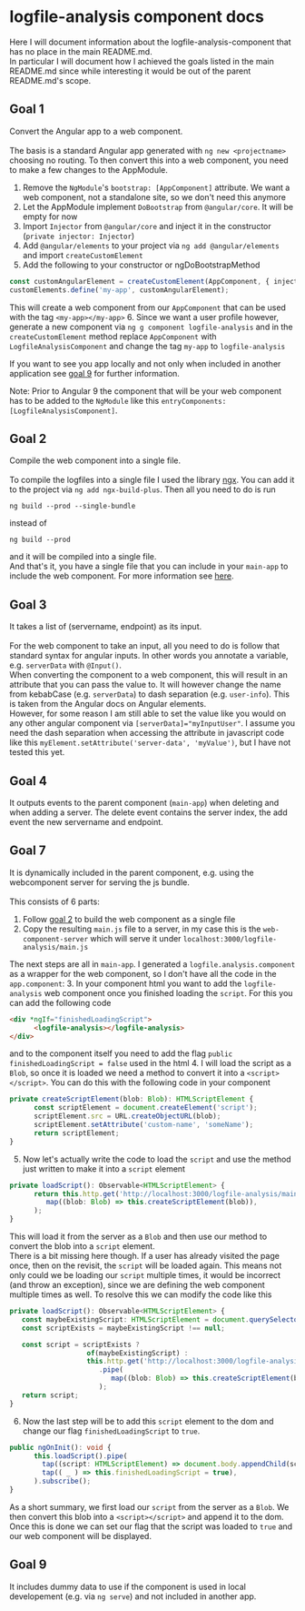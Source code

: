 # logfile-analysis component docs
Here I will document information about the logfile-analysis-component that has no place in the main README.md.
<br>
In particular I will document how I achieved the goals listed in the main README.md since while interesting it would be out of the parent README.md's scope.

## Goal 1
Convert the Angular app to a web component.
<br>
<br>
The basis is a standard Angular app generated with `ng new <projectname>` choosing no routing.
To then convert this into a web component, you need to make a few changes to the AppModule.
1. Remove the `NgModule`'s `bootstrap: [AppComponent]` attribute. We want a web component, not a standalone site, so we don't need this anymore
2. Let the AppModule implement `DoBootstrap` from `@angular/core`. It will be empty for now
3. Import `Injector` from `@angular/core` and inject it in the constructor (`private injector: Injector`)
4. Add `@angular/elements` to your project via `ng add @angular/elements` and import `createCustomElement`
5. Add the following to your constructor or ngDoBootstrapMethod
```typescript
const customAngularElement = createCustomElement(AppComponent, { injector: this.injector });
customElements.define('my-app', customAngularElement);
```
This will create a web component from our `AppComponent` that can be used with the tag `<my-app></my-app>`
6. Since we want a user profile however, generate a new component via `ng g component logfile-analysis` and in the `createCustomElement` method replace `AppComponent` with `LogfileAnalysisComponent` and change the tag `my-app` to `logfile-analysis`

If you want to see you app locally and not only when included in another application see [goal 9](#goal-9) for further information.

Note: Prior to Angular 9 the component that will be your web component has to be added to the `NgModule` like this `entryComponents: [LogfileAnalysisComponent]`.

## Goal 2
Compile the web component into a single file.
<br>
<br>
To compile the logfiles into a single file I used the library [ngx](https://www.npmjs.com/package/ngx-build-plus).
You can add it to the project via `ng add ngx-build-plus`. Then all you need to do is run
```
ng build --prod --single-bundle
```
instead of
```
ng build --prod
```
and it will be compiled into a single file.
<br>
And that's it, you have a single file that you can include in your `main-app` to include the web component. For more information see [here](https://www.angulararchitects.io/aktuelles/your-options-for-building-angular-elements/).

## Goal 3
It takes a list of (servername, endpoint) as its input.
<br>
<br>
For the web component to take an input, all you need to do is follow that standard syntax for angular inputs. In other words you annotate a variable, e.g. `serverData` with `@Input()`.
<br>
When converting the component to a web component, this will result in an attribute that you can pass the value to. It will however change the name from kebabCase (e.g. `serverData`) to dash separation (e.g. `user-info`). This is taken from the Angular docs on Angular elements.
<br>
However, for some reason I am still able to set the value like you would on any other angular component via `[serverData]="myInputUser"`. I assume you need the dash separation when accessing the attribute in javascript code like this `myElement.setAttribute('server-data', 'myValue')`, but I have not tested this yet.

## Goal 4
It outputs events to the parent component (`main-app`) when deleting and when adding a server. The delete event contains the server index, the add event the new servername and endpoint.

## Goal 7
It is dynamically included in the parent component, e.g. using the webcomponent server for serving the js bundle.
<br>
<br>
This consists of 6 parts:
1. Follow [goal 2](#goal-2) to build the web component as a single file
2. Copy the resulting `main.js` file to a server, in my case this is the `web-component-server` which will serve it under `localhost:3000/logfile-analysis/main.js`

The next steps are all in `main-app`. I generated a `logfile.analysis.component` as a wrapper for the web component, so I don't have all the code in the `app.component`:
3. In your component html you want to add the `logfile-analysis` web component once you finished loading the `script`. For this you can add the following code
```html
<div *ngIf="finishedLoadingScript">
      <logfile-analysis></logfile-analysis>
</div>
```
and to the component itself you need to add the flag `public finishedLoadingScript = false` used in the html
4. I will load the script as a `Blob`, so once it is loaded we need a method to convert it into a `<script></script>`. You can do this with the following code in your component
```typescript
private createScriptElement(blob: Blob): HTMLScriptElement {
      const scriptElement = document.createElement('script');
      scriptElement.src = URL.createObjectURL(blob);
      scriptElement.setAttribute('custom-name', 'someName');
      return scriptElement;
}
```
5. Now let's actually write the code to load the `script` and use the method just written to make it into a `script` element
```typescript
private loadScript(): Observable<HTMLScriptElement> {
      return this.http.get('http://localhost:3000/logfile-analysis/main.js', { responseType: 'blob' }).pipe(
         map((blob: Blob) => this.createScriptElement(blob)),
      );
}
```
This will load it from the server as a `Blob` and then use our method to convert the blob into a `script` element.
<br>
There is a bit missing here though. If a user has already visited the page once, then on the revisit, the `script` will be loaded again. This means not only could we be loading our `script` multiple times, it would be incorrect (and throw an exception), since we are defining
the web component multiple times as well. To resolve this we can modify the code like this

  ```typescript
  private loadScript(): Observable<HTMLScriptElement> {
     const maybeExistingScript: HTMLScriptElement = document.querySelector('script[data-webcomponent-name="logfile-analysis"]');
     const scriptExists = maybeExistingScript !== null;

     const script = scriptExists ?
                     of(maybeExistingScript) :
                     this.http.get('http://localhost:3000/logfile-analysis/main.js', { responseType: 'blob' })
                        .pipe(
                           map((blob: Blob) => this.createScriptElement(blob)),
                        );
     return script;
  }
  ```


6. Now the last step will be to add this `script` element to the dom and change our flag `finishedLoadingScript` to `true`.
```typescript
public ngOnInit(): void {
      this.loadScript().pipe(
        tap((script: HTMLScriptElement) => document.body.appendChild(script)),
        tap(( _ ) => this.finishedLoadingScript = true),
      ).subscribe();
}
```

As a short summary, we first load our `script` from the server as a `Blob`. We then convert this blob into a `<script></script>` and append it to the dom. Once this is done we can set our flag that the script was loaded to `true` and our web component will be displayed.

## Goal 9
It includes dummy data to use if the component is used in local developement (e.g. via `ng serve`) and not included in another app.
